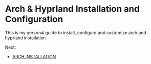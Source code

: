 # Arch & Hyprland Installation and Configuration

This is my personal guide to install, configure and customize arch and hyprland
installation.

Next:
- [ARCH INSTALLATION](./ARCH-INSTALLATION.md)